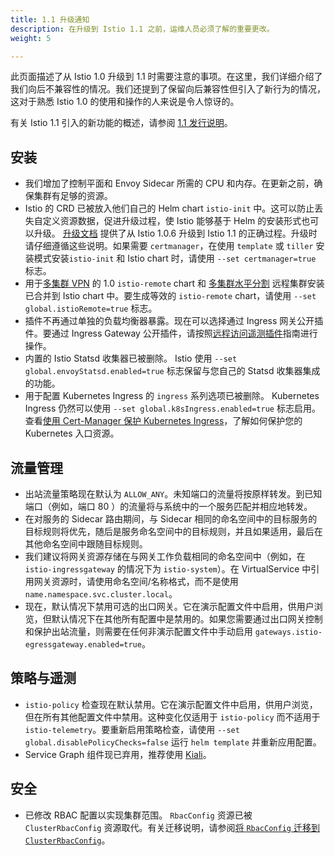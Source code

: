 ```yaml
---
title: 1.1 升级通知
description: 在升级到 Istio 1.1 之前，运维人员必须了解的重要更改。
weight: 5

---
```


此页面描述了从 Istio 1.0 升级到 1.1 时需要注意的事项。在这里，我们详细介绍了我们向后不兼容性的情况。我们还提到了保留向后兼容性但引入了新行为的情况，这对于熟悉 Istio 1.0 的使用和操作的人来说是令人惊讶的。

有关 Istio 1.1 引入的新功能的概述，请参阅 [1.1 发行说明](/about/notes/1.1/)。

## 安装

- 我们增加了控制平面和 Envoy Sidecar 所需的 CPU 和内存。在更新之前，确保集群有足够的资源。
- Istio 的 CRD 已被放入他们自己的 Helm chart `istio-init` 中。这可以防止丢失自定义资源数据，促进升级过程，使 Istio 能够基于 Helm 的安装形式也可以升级。 [升级文档](/docs/setup/kubernetes/upgrade/steps/) 提供了从 Istio 1.0.6 升级到 Istio 1.1 的正确过程。升级时请仔细遵循这些说明。如果需要 `certmanager`，在使用 `template` 或 `tiller` 安装模式安装`istio-init` 和 Istio chart 时，请使用 `--set certmanager=true` 标志。
- 用于[多集群 VPN](/zh/docs/setup/kubernetes/install/multicluster/vpn/) 的 1.0 `istio-remote` chart 和 [多集群水平分割](/zh/docs/examples/multicluster/split-horizon-eds/) 远程集群安装已合并到 Istio chart 中。要生成等效的 `istio-remote` chart，请使用 `--set global.istioRemote=true` 标志。
- 插件不再通过单独的负载均衡器暴露。现在可以选择通过 Ingress 网关公开插件。要通过 Ingress Gateway 公开插件，请按照[远程访问遥测插件](/docs/tasks/telemetry/gateways/)指南进行操作。
- 内置的 Istio Statsd 收集器已被删除。 Istio 使用 `--set global.envoyStatsd.enabled=true` 标志保留与您自己的 Statsd 收集器集成的功能。
- 用于配置 Kubernetes Ingress 的 `ingress` 系列选项已被删除。 Kubernetes Ingress 仍然可以使用 `--set global.k8sIngress.enabled=true` 标志启用。查看[使用 Cert-Manager 保护 Kubernetes Ingress](/docs/examples/advanced-gateways/ingress-certmgr/)，了解如何保护您的 Kubernetes 入口资源。

## 流量管理

- 出站流量策略现在默认为 `ALLOW_ANY`。未知端口的流量将按原样转发。到已知端口（例如，端口 80 ）的流量将与系统中的一个服务匹配并相应地转发。
- 在对服务的 Sidecar 路由期间，与 Sidecar 相同的命名空间中的目标服务的目标规则将优先，随后是服务命名空间中的目标规则，并且如果适用，最后在其他命名空间中跟随目标规则。
- 我们建议将网关资源存储在与网关工作负载相同的命名空间中（例如，在 `istio-ingressgateway` 的情况下为 `istio-system`）。在 VirtualService 中引用网关资源时，请使用命名空间/名称格式，而不是使用 `name.namespace.svc.cluster.local`。
- 现在，默认情况下禁用可选的出口网关。它在演示配置文件中启用，供用户浏览，但默认情况下在其他所有配置中是禁用的。如果您需要通过出口网关控制和保护出站流量，则需要在任何非演示配置文件中手动启用 `gateways.istio-egressgateway.enabled=true`。

## 策略与遥测

- `istio-policy` 检查现在默认禁用。它在演示配置文件中启用，供用户浏览，但在所有其他配置文件中禁用。这种变化仅适用于 `istio-policy` 而不适用于 `istio-telemetry`。要重新启用策略检查，请使用 `--set global.disablePolicyChecks=false` 运行 `helm template` 并重新应用配置。
- Service Graph 组件现已弃用，推荐使用 [Kiali](https://www.kiali.io/)。

## 安全

- 已修改 RBAC 配置以实现集群范围。 `RbacConfig` 资源已被 `ClusterRbacConfig` 资源取代。有关迁移说明，请参阅[将 `RbacConfig` 迁移到 `ClusterRbacConfig`](/docs/setup/kubernetes/upgrade/steps/#migrating-from-rbacconfig-to-clusterrbacconfig)。
